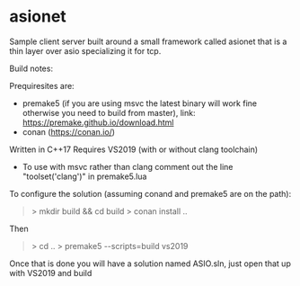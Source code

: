 # asionet

Sample client server built around a small framework called asionet that is a thin layer
over asio specializing it for tcp.

Build notes:

Prequiresites are:
  - premake5 (if you are using msvc the latest binary will work fine otherwise you 
    need to build from master), link: https://premake.github.io/download.html
  - conan (https://conan.io/)

Written in C++17 Requires VS2019 (with or without clang toolchain)
  - To use with msvc rather than clang comment out the line "toolset('clang')"
    in premake5.lua

To configure the solution (assuming conand and premake5 are on the path):

> \> mkdir build && cd build
> \> conan install ..

Then

> \> cd ..
> \> premake5 --scripts=build vs2019

Once that is done you will have a solution named ASIO.sln, just open that up with VS2019
and build
